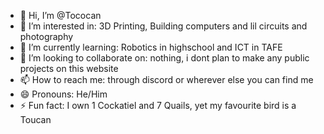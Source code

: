 - 👋 Hi, I’m @Tococan
- 👀 I’m interested in: 3D Printing, Building computers and lil circuits and photography
- 🌱 I’m currently learning: Robotics in highschool and ICT in TAFE
- 💞️ I’m looking to collaborate on: nothing, i dont plan to make any public projects on this website
- 📫 How to reach me: through discord or wherever else you can find me
- 😄 Pronouns: He/Him
- ⚡ Fun fact: I own 1 Cockatiel and 7 Quails, yet my favourite bird is a Toucan
